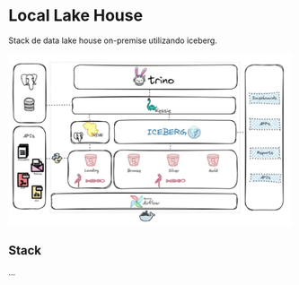 # Local Lake House

Stack de data lake house on-premise utilizando iceberg.

![LakeHouse](local_lake_trino.png)


## Stack

...